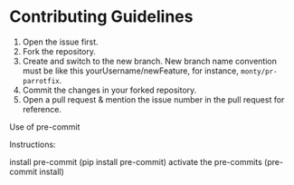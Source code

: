 # Contributing Guidelines

1.  Open the issue first.
2.  Fork the repository.
3.  Create and switch to the new branch. New branch name convention must be like this yourUsername/newFeature, for instance, `monty/pr-parrotfix`.
4.  Commit the changes in your forked repository.
5.  Open a pull request & mention the issue number in the pull request for reference.



Use of pre-commit 

Instructions:

install pre-commit (pip install pre-commit)
activate the pre-commits (pre-commit install)
